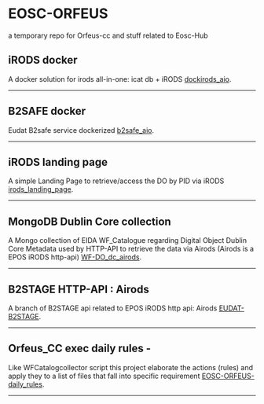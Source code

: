 # EOSC-ORFEUS
a temporary repo for Orfeus-cc and stuff related to Eosc-Hub



## iRODS docker
A docker solution for irods all-in-one: icat db + iRODS [dockirods_aio](https://github.com/massimo1962/dockirods_aio).

---------------------------------------------------------------------------------------------------------------

## B2SAFE docker 
Eudat B2safe service dockerized [b2safe_aio](https://github.com/massimo1962/b2safe_aio).

---------------------------------------------------------------------------------------------------------------

## iRODS landing page 
A simple Landing Page to retrieve/access the DO by PID via iRODS [irods_landing_page](https://github.com/massimo1962/irods_landing_page).

---------------------------------------------------------------------------------------------------------------

## MongoDB Dublin Core collection
A Mongo collection of EIDA WF_Catalogue regarding Digital Object Dublin Core Metadata used by HTTP-API to retrieve the data via Airods (Airods is a EPOS iRODS http-api) [WF-DO_dc_airods](https://github.com/massimo1962/WF-DO_dc_airods).

---------------------------------------------------------------------------------------------------------------

## B2STAGE HTTP-API : Airods
A branch of B2STAGE api related to EPOS iRODS http api: Airods [EUDAT-B2STAGE](https://github.com/EUDAT-B2STAGE/http-api/tree/airods).

---------------------------------------------------------------------------------------------------------------


## Orfeus_CC exec daily rules - 
Like WFCatalogcollector script this project elaborate the actions (rules) and apply they to a list of files that fall into specific requirement [EOSC-ORFEUS-daily_rules](https://github.com/massimo1962/eosc-orfeus_cc-daily_rules).

---------------------------------------------------------------------------------------------------------------


